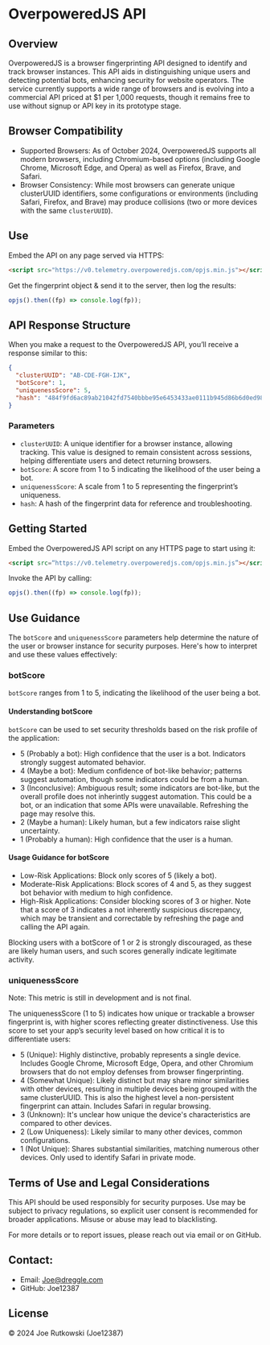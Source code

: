 # OverpoweredJS API

## Overview

OverpoweredJS is a browser fingerprinting API designed to identify and track browser instances. This API aids in distinguishing unique users and detecting potential bots, enhancing security for website operators. The service currently supports a wide range of browsers and is evolving into a commercial API priced at $1 per 1,000 requests, though it remains free to use without signup or API key in its prototype stage.

## Browser Compatibility

 * Supported Browsers: As of October 2024, OverpoweredJS supports all modern browsers, including Chromium-based options (including Google Chrome, Microsoft Edge, and Opera) as well as Firefox, Brave, and Safari.
 * Browser Consistency: While most browsers can generate unique clusterUUID identifiers, some configurations or environments (including Safari, Firefox, and Brave) may produce collisions (two or more devices with the same `clusterUUID`).

## Use

Embed the API on any page served via HTTPS:
```html
<script src="https://v0.telemetry.overpoweredjs.com/opjs.min.js"></script>
```

Get the fingerprint object & send it to the server, then log the results:
```js
opjs().then((fp) => console.log(fp));
```

## API Response Structure

When you make a request to the OverpoweredJS API, you’ll receive a response similar to this:
```json
{
  "clusterUUID": "AB-CDE-FGH-IJK",
  "botScore": 1,
  "uniquenessScore": 5,
  "hash": "484f9fd6ac89ab21042fd7540bbbe95e6453433ae0111b945d86b6d0ed98e616"
}
```

### Parameters

* `clusterUUID`: A unique identifier for a browser instance, allowing tracking. This value is designed to remain consistent across sessions, helping differentiate users and detect returning browsers.
* `botScore`: A score from 1 to 5 indicating the likelihood of the user being a bot.
* `uniquenessScore`: A scale from 1 to 5 representing the fingerprint’s uniqueness.
* `hash`: A hash of the fingerprint data for reference and troubleshooting.

## Getting Started

Embed the OverpoweredJS API script on any HTTPS page to start using it:
```html
<script src=“https://v0.telemetry.overpoweredjs.com/opjs.min.js”></script>
```

Invoke the API by calling:
```js
opjs().then((fp) => console.log(fp));
```

## Use Guidance

The `botScore` and `uniquenessScore` parameters help determine the nature of the user or browser instance for security purposes. Here's how to interpret and use these values effectively:

### botScore

`botScore` ranges from 1 to 5, indicating the likelihood of the user being a bot.

#### Understanding botScore

`botScore` can be used to set security thresholds based on the risk profile of the application:

- 5 (Probably a bot): High confidence that the user is a bot. Indicators strongly suggest automated behavior.
- 4 (Maybe a bot): Medium confidence of bot-like behavior; patterns suggest automation, though some indicators could be from a human.
- 3 (Inconclusive): Ambiguous result; some indicators are bot-like, but the overall profile does not inherintly suggest automation. This could be a bot, or an indication that some APIs were unavailable. Refreshing the page may resolve this.
- 2 (Maybe a human): Likely human, but a few indicators raise slight uncertainty.
- 1 (Probably a human): High confidence that the user is a human.

#### Usage Guidance for botScore

- Low-Risk Applications: Block only scores of 5 (likely a bot).
- Moderate-Risk Applications: Block scores of 4 and 5, as they suggest bot behavior with medium to high confidence.
- High-Risk Applications: Consider blocking scores of 3 or higher. Note that a score of 3 indicates a not inherently suspicious discrepancy, which may be transient and correctable by refreshing the page and calling the API again.

Blocking users with a botScore of 1 or 2 is strongly discouraged, as these are likely human users, and such scores generally indicate legitimate activity.

### uniquenessScore

Note: This metric is still in development and is not final.

The uniquenessScore (1 to 5) indicates how unique or trackable a browser fingerprint is, with higher scores reflecting greater distinctiveness. Use this score to set your app’s security level based on how critical it is to differentiate users:

 - 5 (Unique): Highly distinctive, probably represents a single device. Includes Google Chrome, Microsoft Edge, Opera, and other Chromium browsers that do not employ defenses from browser fingerprinting.
 - 4 (Somewhat Unique): Likely distinct but may share minor similarities with other devices, resulting in multiple devices being grouped with the same clusterUUID. This is also the highest level a non-persistent fingerprint can attain. Includes Safari in regular browsing.
 - 3 (Unknown): It's unclear how unique the device's characteristics are compared to other devices.
 - 2 (Low Uniqueness): Likely similar to many other devices, common configurations.
 - 1 (Not Unique): Shares substantial similarities, matching numerous other devices. Only used to identify Safari in private mode.

## Terms of Use and Legal Considerations

This API should be used responsibly for security purposes. Use may be subject to privacy regulations, so explicit user consent is recommended for broader applications. Misuse or abuse may lead to blacklisting.

For more details or to report issues, please reach out via email or on GitHub.

## Contact:

 * Email: Joe@dreggle.com
 * GitHub: Joe12387

## License
© 2024 Joe Rutkowski (Joe12387)
